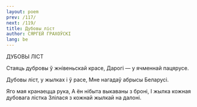 ```yaml
---
layout: poem
prev: /117/
next: /119/
title: Дубовы ліст
author: СЯРГЕЙ ГРАХОЎСКІ
lang: be
---
```



 
ДУБОВЫ  ЛІСТ

Стаяць дубровы ў жнівеньскай красе, Дарогі — у ячменнай пацярусе.

Дубовы ліст, у жылках і ў pace, Мне нагадаў абрысы Беларусі.

Яго мая кранаецца рука, А ён нібыта выкаваны з броні, I жылка кожная дубовага лістка Злілася з кожнай жылкай на далоні.
